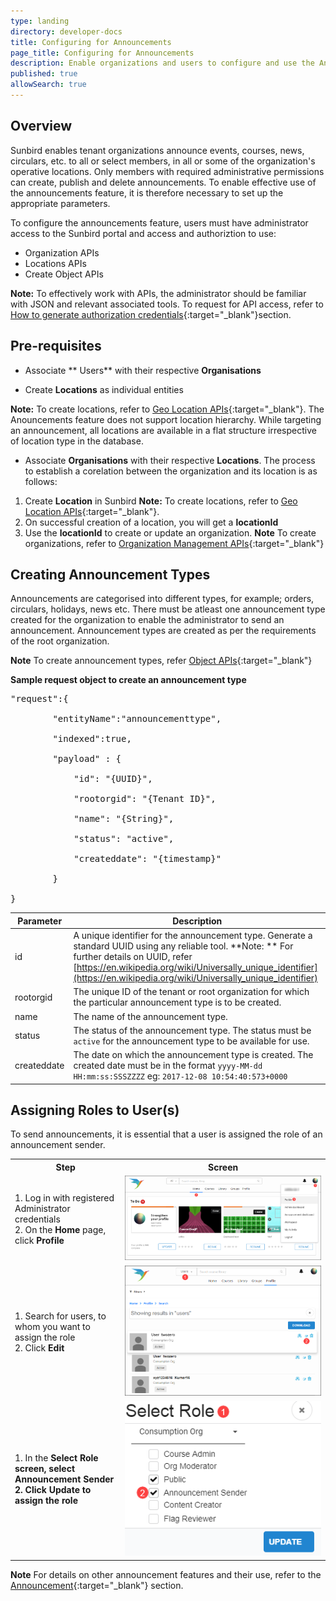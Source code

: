 ```yaml
---
type: landing
directory: developer-docs
title: Configuring for Announcements
page_title: Configuring for Announcements 
description: Enable organizations and users to configure and use the Announcement feature on Sunbird 
published: true
allowSearch: true
---
```

## Overview

Sunbird enables tenant organizations announce events, courses, news, circulars, etc. to all or select members, in all or some of the organization's operative locations. Only members with required administrative permissions can create, publish and delete announcements. To enable effective use of the announcements feature, it is therefore necessary to set up the appropriate parameters. 

To configure the announcements feature, users must have administrator access to the Sunbird portal and access and authoriztion to use:

* Organization APIs 
* Locations APIs 
* Create Object APIs 

**Note:** To effectively work with APIs, the administrator should be familiar with JSON and relevant associated tools. To request for API access, refer to [How to generate authorization credentials](http://www.sunbird.org/developer-docs/telemetry/authtokengenerator_jslibrary/#how-to-generate-authorization-credentials){:target="_blank"}section.

## Pre-requisites

 + Associate ** Users** with their respective **Organisations**
 
 + Create **Locations** as individual entities 
 
 **Note:** To create locations, refer to [Geo Location APIs](http://www.sunbird.org/apis/geolocationapi/){:target="_blank"}. The Anouncements feature does not support location hierarchy. While targeting an announcement, all locations are available in a flat structure irrespective of location type in the database.
 
 + Associate **Organisations** with their respective **Locations**. The process to establish a corelation between the organization and its location is as follows: 
 
 1. Create **Location** in Sunbird
  **Note:** To create locations, refer to [Geo Location APIs](http://www.sunbird.org/apis/geolocationapi/){:target="_blank"}.
 2. On successful creation of a location, you will get a **locationId**
 3. Use the **locationId** to create or update an organization. 
 **Note** To create organizations, refer to [Organization Management APIs](http://www.sunbird.org/apis/orgapi/){:target="_blank"}
 
## Creating Announcement Types

Announcements are categorised into different types, for example; orders, circulars, holidays, news etc. There must be atleast one announcement type created for the organization to enable the administrator to send an announcement. Announcement types are created as per the requirements of the root organization.

**Note** To create announcement types, refer [Object APIs](http://www.sunbird.org/apis/objectapi/){:target="_blank"}

**Sample request object to create an announcement type**

<pre>
"request":{

        "entityName":"announcementtype",

        "indexed":true,

        "payload" : {

        	"id": "{UUID}",

        	"rootorgid": "{Tenant ID}",

            "name": "{String}",

            "status": "active",

            "createddate": "{timestamp}"

        }

}
</pre>

| Parameter   | Description                                                                                                                                                                                                                                                                |
|-------------|----------------------------------------------------------------------------------------------------------------------------------------------------------------------------------------------------------------------------------------------------------------------------|
| id          | A unique identifier for the announcement type. Generate a standard UUID using any reliable tool.  **Note: ** For further details on UUID, refer [https://en.wikipedia.org/wiki/Universally_unique_identifier](https://en.wikipedia.org/wiki/Universally_unique_identifier) |
| rootorgid   | The unique ID of the tenant or root organization for which the particular announcement type is to be created.                                                                                                                                                              |
| name        | The name of the announcement type.                                                                                                                                                                                                                                         |
| status      | The status of the announcement type. The status must be ```active``` for the announcement type to be available for use.                                                                                                                                                    |
| createddate | The date on which the announcement type is created. The created date must be in the format ```yyyy-MM-dd HH:mm:ss:SSSZZZZ``` eg: ```2017-12-08 10:54:40:573+0000```                                                                                                        |

## Assigning Roles to User(s)

To send announcements, it is essential that a user is assigned the role of an announcement sender.

<table>
  <tr>
    <th style="width:35%;">Step</th>
    <th style="width:65%;">Screen</th>
  </tr>
  <tr>
      <td>1. Log in with registered Administrator credentials <br>2. On the <b>Home</b> page, click <b>Profile</b> </td>
      <td><img src="pages/features-documentation/images/announcement/assignuserrole1.png"></td>
  </tr>
  <tr>
    <td>1. Search for users, to whom you want to assign the role <br>2. Click <b>Edit</b> </td>
    <td><img src="pages/features-documentation/images/announcement/assignuserrole2.png"></td>
  </tr>
  <tr>
    <td>1. In the <b>Select Role<b> screen, select <b>Announcement Sender</b> <br>2. Click <b>Update</b> to assign the role</td>
    <td><img src="pages/features-documentation/images/announcement/assignuserrole3.png"></td>
  </tr>
</table>

**Note** For details on other announcement features and their use, refer to the [Announcement](http://www.sunbird.org/features-documentation/announcement/){:target="_blank"} section.
     
         
